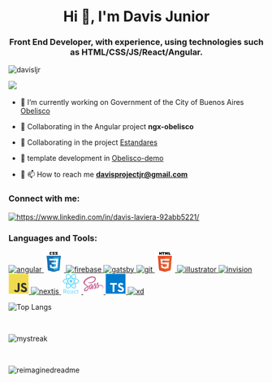 <h1 align="center">Hi 👋, I'm Davis Junior</h1>
<h3 align="center">Front End Developer, with experience, using technologies such as HTML/CSS/JS/React/Angular.</h3>

<p align="left"> <img src="https://komarev.com/ghpvc/?username=davisljr&label=Profile%20views&color=0e75b6&style=flat" alt="davisljr" /> </p>

<p align="left"><img src="https://github-profile-trophy.vercel.app/?username=davisljr&theme=juicyfresh&no-bg=true" /></p>

- 🔭 I’m currently working on Government of the City of Buenos Aires [Obelisco](https://github.com/gcba/Obelisco)

- 🌱 Collaborating in the Angular project **ngx-obelisco**

- 👯 Collaborating in the project [Estandares](https://github.com/gcba/estandares)

- 🤝 template development in [Obelisco-demo](https://github.com/gcba/obelisco-demo)

- 💬 📫 How to reach me **davisprojectjr@gmail.com**

<h3 align="left">Connect with me:</h3>
<p align="left">
<a href="https://www.linkedin.com/in/davis-laviera-92abb5221/?original_referer=" target="blank"><img align="center" src="https://raw.githubusercontent.com/rahuldkjain/github-profile-readme-generator/master/src/images/icons/Social/linked-in-alt.svg" alt="https://www.linkedin.com/in/davis-laviera-92abb5221/" height="30" width="40" /></a>
</p>

<h3 align="left">Languages and Tools:</h3>
<p align="left"> <a href="https://angular.io" target="_blank" rel="noreferrer"> <img src="https://angular.io/assets/images/logos/angular/angular.svg" alt="angular" width="40" height="40"/> </a> <a href="https://www.w3schools.com/css/" target="_blank" rel="noreferrer"> <img src="https://raw.githubusercontent.com/devicons/devicon/master/icons/css3/css3-original-wordmark.svg" alt="css3" width="40" height="40"/> </a> <a href="https://firebase.google.com/" target="_blank" rel="noreferrer"> <img src="https://www.vectorlogo.zone/logos/firebase/firebase-icon.svg" alt="firebase" width="40" height="40"/> </a> <a href="https://www.gatsbyjs.com/" target="_blank" rel="noreferrer"> <img src="https://www.vectorlogo.zone/logos/gatsbyjs/gatsbyjs-icon.svg" alt="gatsby" width="40" height="40"/> </a> <a href="https://git-scm.com/" target="_blank" rel="noreferrer"> <img src="https://www.vectorlogo.zone/logos/git-scm/git-scm-icon.svg" alt="git" width="40" height="40"/> </a> <a href="https://www.w3.org/html/" target="_blank" rel="noreferrer"> <img src="https://raw.githubusercontent.com/devicons/devicon/master/icons/html5/html5-original-wordmark.svg" alt="html5" width="40" height="40"/> </a> <a href="https://www.adobe.com/in/products/illustrator.html" target="_blank" rel="noreferrer"> <img src="https://www.vectorlogo.zone/logos/adobe_illustrator/adobe_illustrator-icon.svg" alt="illustrator" width="40" height="40"/> </a> <a href="https://www.invisionapp.com/" target="_blank" rel="noreferrer"> <img src="https://www.vectorlogo.zone/logos/invisionapp/invisionapp-icon.svg" alt="invision" width="40" height="40"/> </a> <a href="https://developer.mozilla.org/en-US/docs/Web/JavaScript" target="_blank" rel="noreferrer"> <img src="https://raw.githubusercontent.com/devicons/devicon/master/icons/javascript/javascript-original.svg" alt="javascript" width="40" height="40"/> </a> <a href="https://nextjs.org/" target="_blank" rel="noreferrer"> <img src="https://cdn.worldvectorlogo.com/logos/nextjs-2.svg" alt="nextjs" width="40" height="40"/> </a> <a href="https://reactjs.org/" target="_blank" rel="noreferrer"> <img src="https://raw.githubusercontent.com/devicons/devicon/master/icons/react/react-original-wordmark.svg" alt="react" width="40" height="40"/> </a> <a href="https://sass-lang.com" target="_blank" rel="noreferrer"> <img src="https://raw.githubusercontent.com/devicons/devicon/master/icons/sass/sass-original.svg" alt="sass" width="40" height="40"/> </a> <a href="https://www.typescriptlang.org/" target="_blank" rel="noreferrer"> <img src="https://raw.githubusercontent.com/devicons/devicon/master/icons/typescript/typescript-original.svg" alt="typescript" width="40" height="40"/> </a> <a href="https://www.adobe.com/products/xd.html" target="_blank" rel="noreferrer"> <img src="https://cdn.worldvectorlogo.com/logos/adobe-xd.svg" alt="xd" width="40" height="40"/> </a> </p>

![Top Langs](https://github-readme-stats.vercel.app/api/top-langs/?username=davisljr&hide_progress=true)

<br/>
<p><img src="https://github-readme-streak-stats.herokuapp.com/?user=davisljr&theme=tokyonight" alt="mystreak"/></p>
<br/>
<p><img src="https://myreadme.vercel.app/api/embed/davisljr?panels=userstatistics,toprepositories,toplanguages,commitgraph" alt="reimaginedreadme" /></p>
<br/>
